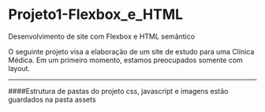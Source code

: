 # Projeto1-Flexbox_e_HTML
Desenvolvimento de site com Flexbox e HTML semântico

O seguinte projeto visa a elaboração de um site de estudo para uma Clínica Médica.
Em um primeiro momento, estamos preocupados somente com layout.


--------------------------------------
####Estrutura de pastas do projeto
css, javascript e imagens estão guardados na pasta assets
